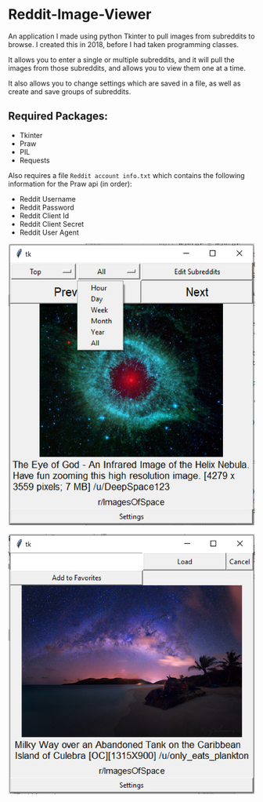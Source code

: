 # Reddit-Image-Viewer
An application I made using python Tkinter to pull images from subreddits to browse. I created this in 2018, before I had taken programming classes.

It allows you to enter a single or multiple subreddits, and it will pull the images from those subreddits, and allows you to view them one at a time. 

It also allows you to change settings which are saved in a file, as well as create and save groups of subreddits.


Required Packages:
-
- Tkinter
- Praw
- PIL
- Requests

Also requires a file `Reddit account info.txt` which contains the following information for the Praw api (in order):
- Reddit Username
- Reddit Password
- Reddit Client Id
- Reddit Client Secret
- Reddit User Agent

![](ImageViewer.png)

![](ImageViewer2.png)

